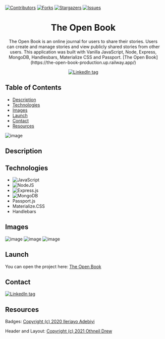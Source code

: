 [![Contributors][contributors-shield]][contributors-url]
[![Forks][forks-shield]][forks-url]
[![Stargazers][stars-shield]][stars-url]
[![Issues][issues-shield]][issues-url]


<div align='center'>
    <h1>The Open Book</h1>
    <p> The Open Book is an online journal for users to share their stories. Users can create and manage stories and view publicly shared stories from other users. This application was built with Vanilla JavaScript, Node, Express, MongoDB, Handlesbars, Materialize CSS and Passport.
    [The Open Book](https://the-open-book-production.up.railway.app/)
    </p>
        <a href='https://www.linkedin.com/in/plang-psm/' target='_blank'><img src="https://img.shields.io/badge/linkedin-%230077B5.svg?style=for-the-badge&logo=linkedin&logoColor=white" alt="LinkedIn tag" /></a>
</div>



## Table of Contents
* [Description](#description)
* [Technologies](#technologies)
* [Images](#images)
* [Launch](#launch)
* [Contact](#contact)
* [Resources](#resources)

![image](https://github.com/plang-psm/the-open-book/assets/101952500/04ad70f8-430f-4636-b85f-455732900117)



## Description


## Technologies
* ![JavaScript](https://img.shields.io/badge/javascript-%23323330.svg?style=for-the-badge&logo=javascript&logoColor=%23F7DF1E)
* ![NodeJS](https://img.shields.io/badge/node.js-6DA55F?style=for-the-badge&logo=node.js&logoColor=white)
* ![Express.js](https://img.shields.io/badge/express.js-%23404d59.svg?style=for-the-badge&logo=express&logoColor=%2361DAFB)
* ![MongoDB](https://img.shields.io/badge/MongoDB-%234ea94b.svg?style=for-the-badge&logo=mongodb&logoColor=white)
* Passport.js
* Materialize.CSS
* Handlebars

## Images

![image](https://github.com/plang-psm/the-open-book/assets/101952500/add90379-6f61-4689-84ba-8b990b85ac93)
![image](https://github.com/plang-psm/the-open-book/assets/101952500/f5eb1b1d-200a-4be8-a779-616e6ec5f416)
![image](https://github.com/plang-psm/the-open-book/assets/101952500/a0442cdc-282d-4e3b-a9a9-f61927dd39cf)


## Launch
You can open the project here:
[The Open Book](https://the-open-book-production.up.railway.app/)


## Contact
<a href='https://www.linkedin.com/in/plang-psm/' target='_blank'><img src="https://img.shields.io/badge/linkedin-%230077B5.svg?style=for-the-badge&logo=linkedin&logoColor=white" alt="LinkedIn tag" /></a>

## Resources
Badges: <a href='https://github.com/Ileriayo/markdown-badges' target='_blank'>Copyright (c) 2020 Ileriayo Adebiyi</a>

Header and Layout: <a href='https://github.com/othneildrew/Best-README-Template' target='_blank'>Copyright (c) 2021 Othneil Drew</a>

[contributors-shield]: https://img.shields.io/github/contributors/plang-psm/dice-game.svg?style=for-the-badge
[contributors-url]: https://github.com/plang-psm/dice-game/graphs/contributors
[forks-shield]: https://img.shields.io/github/forks/plang-psm/dice-game.svg?style=for-the-badge
[forks-url]: https://github.com/plang-psm/dice-game/network/members
[stars-shield]: https://img.shields.io/github/stars/plang-psm/dice-game.svg?style=for-the-badge
[stars-url]: https://github.com/plang-psm/dice-game/stargazers
[issues-shield]: https://img.shields.io/github/issues/plang-psm/dice-game.svg?style=for-the-badge
[issues-url]: https://github.com/plang-psm/dice-game/issues
